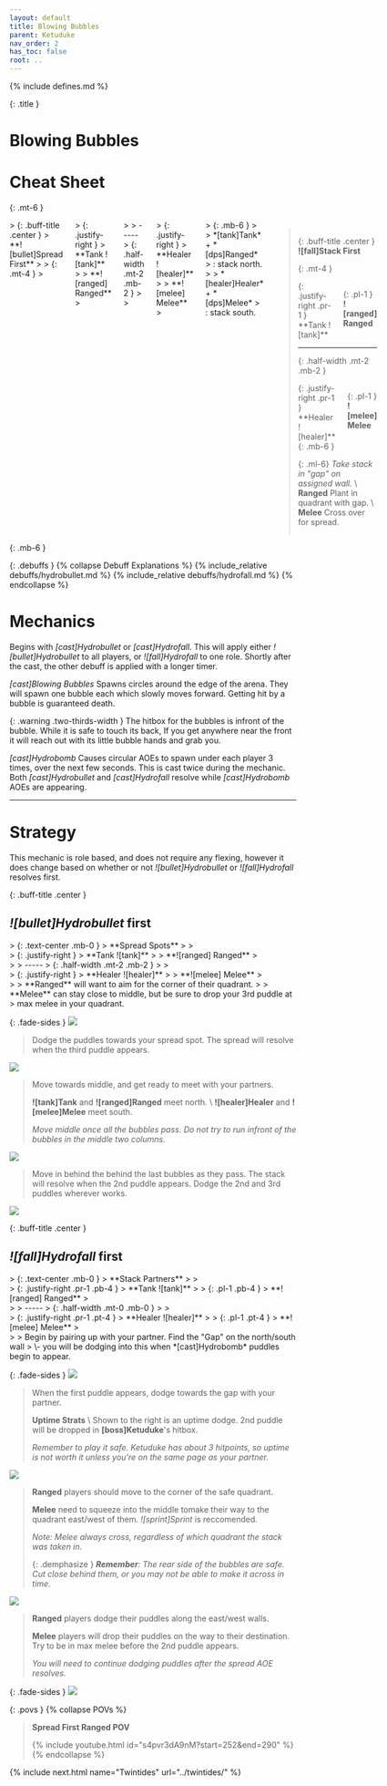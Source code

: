 ```yaml
---
layout: default
title: Blowing Bubbles
parent: Ketuduke
nav_order: 2
has_toc: false
root: ..
---
```


{% include defines.md %}

{: .title }
# Blowing Bubbles

# Cheat Sheet

{: .mt-6 }
<div class="columns borders" markdown="1">
> {: .buff-title .center }
> **![bullet]Spread First**
>
> {: .mt-4 }
> <div class="columns borders positions" markdown="1">
> {: .justify-right }
> **Tank ![tank]**
>
> **![ranged] Ranged**
> </div>
>
> -----
> {: .half-width .mt-2 .mb-2 }
>
> <div class="columns borders positions" markdown="1">
> {: .justify-right }
> **Healer ![healer]**
>
> **![melee] Melee**
> </div>
> {: .mb-6 }
>
> *[tank]Tank* + *[dps]Ranged*
> : stack north.
>
> *[healer]Healer* + *[dps]Melee*
> : stack south.

> {: .buff-title .center }
> **![fall]Stack First**
>
> {: .mt-4 }
> <div class="columns positions" markdown="1">
> {: .justify-right .pr-1 }
> **Tank ![tank]**
>
> {: .pl-1 }
> **![ranged] Ranged**
> </div>
>
> -----
> {: .half-width .mt-2 .mb-2 }
>
> <div class="columns positions" markdown="1">
> {: .justify-right .pr-1 }
> **Healer ![healer]**
>
> {: .pl-1 }
> **![melee] Melee**
> </div>
> {: .mb-6 }
>
> {: .ml-6}
> *Take stack in "gap" on assigned wall.* \\
> **Ranged** Plant in quadrant with gap. \\
> **Melee** Cross over for spread.
</div>
{: .mb-6 }

{: .debuffs }
{% collapse Debuff Explanations %}
{% include_relative debuffs/hydrobullet.md %}
{% include_relative debuffs/hydrofall.md %}
{% endcollapse %}

# Mechanics

Begins with *[cast]Hydrobullet* or *[cast]Hydrofall*. This will apply either
*![bullet]Hydrobullet* to all players, or *![fall]Hydrofall* to one role.
Shortly after the cast, the other debuff is applied with a longer timer.

*[cast]Blowing Bubbles* Spawns circles around the edge of the arena. They will
spawn one bubble each which slowly moves forward. Getting hit by a bubble is
guaranteed death.

{: .warning .two-thirds-width }
The hitbox for the bubbles is infront of the bubble. While it is safe to touch
its back, If you get anywhere near the front it will reach out with its little
bubble hands and grab you.

*[cast]Hydrobomb* Causes circular AOEs to spawn under each player 3 times, over
the next few seconds. This is cast twice during the mechanic. Both
*[cast]Hydrobullet* and *[cast]Hydrofall* resolve while *[cast]Hydrobomb*
AOEs are appearing.

-----

# Strategy

This mechanic is role based, and does not require any flexing, however it does
change based on whether or not *![bullet]Hydrobullet* or *![fall]Hydrofall*
resolves first.

{: .buff-title .center }
## *![bullet]Hydrobullet* first
<div class="mechanics" markdown="1">
> {: .text-center .mb-0 }
> **Spread Spots**
>
> <div class="columns borders positions" markdown="1">
> {: .justify-right }
> **Tank ![tank]**
>
> **![ranged] Ranged**
> </div>
>
> -----
> {: .half-width .mt-2 .mb-2 }
>
> <div class="columns borders positions" markdown="1">
> {: .justify-right }
> **Healer ![healer]**
>
> **![melee] Melee**
> </div>
>
> **Ranged** will want to aim for the corner of their quadrant.
>
> **Melee** can stay close to middle, but be sure to drop your 3rd puddle at
> max melee in your quadrant.

{: .fade-sides }
![](./spread-first-1.png)

> Dodge the puddles towards your spread spot. The spread will resolve when the
> third puddle appears.

![](./spread-first-2.png)

> Move towards middle, and get ready to meet with your partners.
>
> **![tank]Tank** and **![ranged]Ranged** meet north. \\
> **![healer]Healer** and **![melee]Melee** meet south.
>
> *Move middle once all the bubbles pass. Do not try to run infront of the
> bubbles in the middle two columns.*

![](./spread-first-3.png)

> Move in behind the behind the last bubbles as they pass. The stack will
> resolve when the 2nd puddle appears. Dodge the 2nd and 3rd puddles wherever
> works.

![](./spread-first-4.png)
</div>

{: .buff-title .center }
## *![fall]Hydrofall* first

<div class="mechanics" markdown="1">
> {: .text-center .mb-0 }
> **Stack Partners**
>
> <div class="columns positions" markdown="1">
> {: .justify-right .pr-1 .pb-4 }
> **Tank ![tank]**
>
> {: .pl-1 .pb-4 }
> **![ranged] Ranged**
> </div>
>
> -----
> {: .half-width .mt-0 .mb-0 }
>
> <div class="columns positions" markdown="1">
> {: .justify-right .pr-1 .pt-4 }
> **Healer ![healer]**
>
> {: .pl-1 .pt-4 }
> **![melee] Melee**
> </div>
>
> Begin by pairing up with your partner. Find the "Gap" on the north/south wall
> \- you will be dodging into this when *[cast]Hydrobomb* puddles begin to appear.

{: .fade-sides }
![](./stack-first-1.png)

> When the first puddle appears, dodge towards the gap with your partner.
>
> **Uptime Strats** \\
> Shown to the right is an uptime dodge. 2nd puddle will be dropped in
> **[boss]Ketuduke**'s hitbox.
>
> *Remember to play it safe. Ketuduke has about 3 hitpoints, so uptime is not
> worth it unless you're on the same page as your partner.*

![](./stack-first-2.png)

> **Ranged** players should move to the corner of the safe quadrant.
>
> **Melee** need to squeeze into the middle tomake their way to the quadrant
> east/west of them. *![sprint]Sprint* is reccomended.
>
> *Note: Melee always cross, regardless of which quadrant the stack was taken
> in.*
>
> {: .demphasize }
> ***Remember**: The rear side of the bubbles are safe. Cut close behind them,
> or you may not be able to make it across in time.*

![](./stack-first-3.png)

> **Ranged** players dodge their puddles along the east/west walls.
>
> **Melee** players will drop their puddles on the way to their destination.
> Try to be in max melee before the 2nd puddle appears.
>
> *You will need to continue dodging puddles after the spread AOE resolves.*

{: .fade-sides }
![](./stack-first-4.png)
</div>

{: .povs }
{% collapse POVs %}
> **Spread First Ranged POV**
>
> {% include youtube.html id="s4pvr3dA9nM?start=252&end=290" %}
{% endcollapse %}

{% include next.html name="Twintides" url="../twintides/" %}
